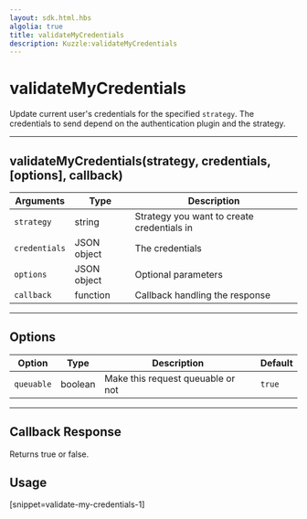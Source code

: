 ```yaml
---
layout: sdk.html.hbs
algolia: true
title: validateMyCredentials
description: Kuzzle:validateMyCredentials
---
```

  

# validateMyCredentials
Update current user's credentials for the specified `strategy`. The credentials to send depend on the authentication plugin and the strategy.

---

## validateMyCredentials(strategy, credentials, [options], callback)

| Arguments | Type | Description
|-----------|------|------------
| `strategy` | string | Strategy you want to create credentials in
| `credentials` | JSON object | The credentials
| `options` | JSON object | Optional parameters
| `callback`| function | Callback handling the response

---

## Options

| Option | Type | Description | Default
|--------|------|-------------|---------
| `queuable` | boolean | Make this request queuable or not  | `true`

---

## Callback Response

Returns true or false.

## Usage

[snippet=validate-my-credentials-1]

